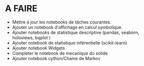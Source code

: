 # A FAIRE

- Mettre à jour les notebooks de tâches courantes.
- Ajouter un notebook d'affichage en calcul symbolique.
- Ajouter notebooks de statistique descriptive (pandas, seaborn, holoviews, bqplot )
- Ajouter notebook de statistique inférentielle (scikit-learn)
- Ajouter notebook Widgets
- Completer le notebook de mecanique du solide
- Ajouter notebook cython/Chaine de Markov
